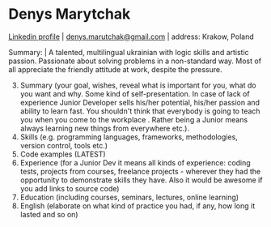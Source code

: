 # Denys Marytchak

[Linkedin profile](https://www.linkedin.com/in/denys-marytchak-a7903367/) | [denys.marutchak@gmail.com](mailto:contact@osf-global.com) | address: Krakow, Poland

Summary: | A talented, multilingual ukrainian with logic skills and artistic passion. Passionate about solving problems in a non-standard way. Most of all appreciate the friendly attitude at work, despite the pressure.

3. Summary (your goal, wishes, reveal what is important for you, what do you want and why.
Some kind of self-presentation. In case of lack of experience  Junior Developer sells his/her potential, his/her passion and ability to learn fast. You shouldn't think that everybody is going to teach you when you come to the workplace . Rather being a Junior means always
learning new things from everywhere etc.).
4. Skills (e.g. programming languages, frameworks, methodologies, version control, tools etc.)
5. Code examples (LATEST)
6. Experience (for a Junior Dev it means all kinds of experience: coding tests, projects from courses,
freelance projects - wherever they had the opportunity to demonstrate skills they have.
Also it would be awesome if you add links to source code)
7. Education (including courses, seminars, lectures, online learning)
8. English (elaborate on what kind of practice you had, if any, how long it lasted and so on)
